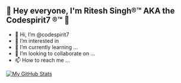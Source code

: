 ## 👋 Hey everyone, I'm Ritesh Singh®™ AKA the Codespirit7 ®™ 👋

- 👋 Hi, I’m @codespirit7
- 👀 I’m interested in 
- 🌱 I’m currently learning ...
- 💞️ I’m looking to collaborate on ...
- 📫 How to reach me ...

[![My GitHub Stats](https://github-readme-stats.vercel.app/api?username=codespirit7)](https://github.com/codespirit7/github-readme-stats)
